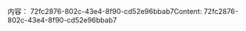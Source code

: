 <span data-ttu-id="b8597-101">内容： 72fc2876-802c-43e4-8f90-cd52e96bbab7</span><span class="sxs-lookup"><span data-stu-id="b8597-101">Content: 72fc2876-802c-43e4-8f90-cd52e96bbab7</span></span>